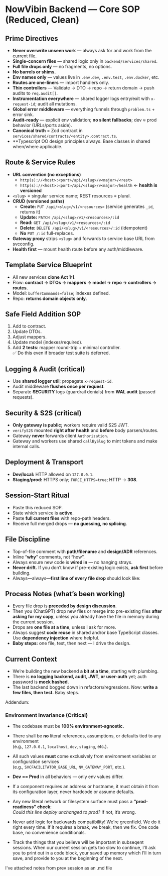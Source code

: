 # NowVibin Backend — Core SOP (Reduced, Clean)

## Prime Directives

- **Never overwrite unseen work** — always ask for and work from the current file.
- **Single-concern files** — shared logic only in `backend/services/shared`.
- **Full file drops only** — no fragments, no options.
- **No barrels or shims.**
- **Env names only** — values live in `.env.dev`, `.env.test`, `.env.docker`, etc.
- **Routes are one-liners** — import handlers only.
- **Thin controllers** — Validate → DTO → repo → return domain → push audits to `req.audit[]`.
- **Instrumentation everywhere** — shared logger logs entry/exit with `x-request-id`; audit all mutations.
- **Global error middleware** — everything funnels through `problem.ts` + error sink.
- **Audit-ready** — explicit env validation; **no silent fallbacks**; dev ≈ prod behavior (URLs/ports aside).
- **Canonical truth** = Zod contract in `services/shared/contracts/<entity>.contract.ts`.
- \*\*Typescript OO design principles always. Base classes in shared when/where applicable.

## Route & Service Rules

- **URL convention (no exceptions)**
  - `http(s)://<host>:<port>/api/<slug>/v<major>/<rest>`
  - `http(s)://<host>:<port>/api/<slug>/v<major>/health` ← **health is versioned**
- `<slug>` = singular service name; REST resources = plural.
- **CRUD (versioned paths)**
  - **Create:** `PUT /api/<slug>/v1/<resources>` (service generates `_id`, returns it)
  - **Update:** `PATCH /api/<slug>/v1/<resources>/:id`
  - **Read:** `GET /api/<slug>/v1/<resources>/:id`
  - **Delete:** `DELETE /api/<slug>/v1/<resources>/:id` (idempotent)
  - **No** `PUT /:id` full-replaces.
- **Gateway proxy** strips `<slug>` and forwards to service base URL from svcconfig.
- **Health first** — mount health route before any auth/middleware.

## Template Service Blueprint

- All new services **clone Act 1:1**.
- Flow: **contract → DTOs → mappers → model → repo → controllers → routes**.
- Model: `bufferCommands=false`; indexes defined.
- Repo: **returns domain objects only**.

## Safe Field Addition SOP

1. Add to contract.
2. Update DTOs.
3. Adjust mappers.
4. Update model (indexes/required).
5. Add **2 tests**: mapper round-trip + minimal controller.  
   ✅ Do this even if broader test suite is deferred.

## Logging & Audit (critical)

- Use **shared logger util**; propagate `x-request-id`.
- Audit middleware **flushes once per request**.
- Separate **SECURITY** logs (guardrail denials) from **WAL audit** (passed requests).

## Security & S2S (critical)

- **Only gateway is public;** workers require valid S2S JWT.
- `verifyS2S` mounted **right after health** and **before** body parsers/routes.
- Gateway **never** forwards client `Authorization`.
- Gateway and workers use shared `callBySlug` to mint tokens and make internal calls.

## Deployment & Transport

- **Dev/local:** HTTP allowed on `127.0.0.1`.
- **Staging/prod:** HTTPS only; `FORCE_HTTPS=true`; HTTP → **308**.

## Session-Start Ritual

- Paste this reduced SOP.
- State which service is **active**.
- Paste **full current files** with repo-path headers.
- Receive full merged drops — **no guessing, no splicing**.

## File Discipline

- Top-of-file comment with **path/filename** and **design/ADR** references.
- Inline “**why**” comments, not “how”.
- Always ensure new code is **wired in** — no hanging strays.
- **Never drift.** If you don’t know if pre-existing logic exists, **ask first** before building.
- Always—always—**first line of every file drop** should look like:

## Process Notes (what’s been working)

- Every file drop is **preceded by design discussion**.
- Then you (ChatGPT) drop new files or merge into pre-existing files **after asking for my copy**, unless you already have the file in memory during the current session.
- Drops are **one file at a time**, unless I ask for more.
- Always suggest **code reuse** in shared and/or base TypeScript classes. Use **dependency injection** where helpful.
- **Baby steps:** one file, test, then next — I drive the design.

## Current Context

- We’re building the new backend **a bit at a time**, starting with plumbing.
- There is **no logging backend, audit, JWT, or user-auth** yet; auth password is **mock hashed**.
- The last backend bogged down in refactors/regressions. Now: **write a few files, then test.** Baby steps.

Addendum:

### Environment Invariance (Critical)

- The codebase must be **100% environment-agnostic.**
- There shall be **no** literal references, assumptions, or defaults tied to any environment  
  (e.g., `127.0.0.1`, `localhost`, `dev`, `staging`, etc.).
- All such values **must** come exclusively from environment variables or configuration services  
  (e.g., `SVCFACILITATOR_BASE_URL`, `NV_GATEWAY_PORT`, etc.).
- **Dev == Prod** in all behaviors — only env values differ.
- If a component requires an address or hostname, it must obtain it from its configuration layer, never hardcode or assume defaults.
- Any new literal network or filesystem surface must pass a **“prod-readiness” check**:  
  _Could this line deploy unchanged to prod?_ If not, it’s wrong.

- Never add logic for backwards compatibility! We're greenfield. We do it right every time. If it requires a break, we break, then we fix. One code base, no convenience conditionals.

- Track the things that you believe will be important in subseqent sessions. When our current session gets too slow to continue, I'll ask you to print out in a code block, your saved up memory which I'll in turn save, and provide to you at the beginning of the next.

I've attached notes from prev session as an .md file
